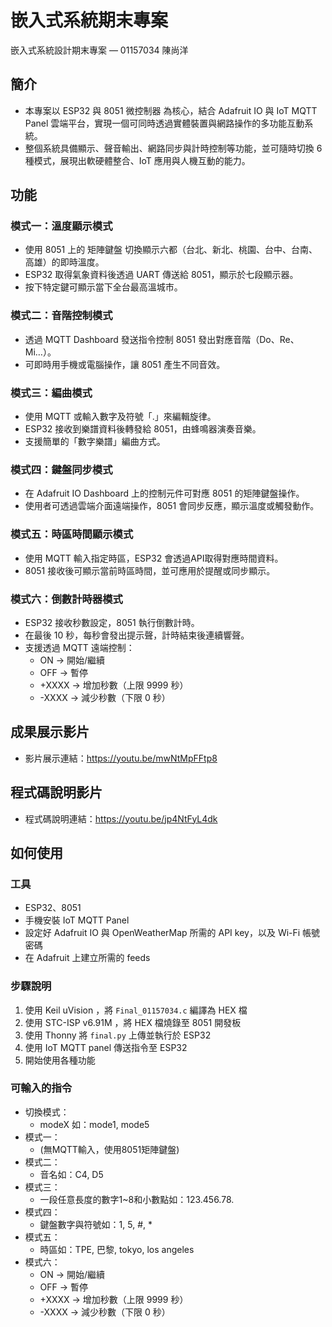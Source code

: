 # 嵌入式系統期末專案
嵌入式系統設計期末專案 — 01157034 陳尚洋

## 簡介
- 本專案以 ESP32 與 8051 微控制器 為核心，結合 Adafruit IO 與 IoT MQTT Panel 雲端平台，實現一個可同時透過實體裝置與網路操作的多功能互動系統。
- 整個系統具備顯示、聲音輸出、網路同步與計時控制等功能，並可隨時切換 6 種模式，展現出軟硬體整合、IoT 應用與人機互動的能力。

## 功能

### 模式一：溫度顯示模式
- 使用 8051 上的 矩陣鍵盤 切換顯示六都（台北、新北、桃園、台中、台南、高雄）的即時溫度。
- ESP32 取得氣象資料後透過 UART 傳送給 8051，顯示於七段顯示器。
- 按下特定鍵可顯示當下全台最高溫城市。

### 模式二：音階控制模式
- 透過 MQTT Dashboard 發送指令控制 8051 發出對應音階（Do、Re、Mi…）。
- 可即時用手機或電腦操作，讓 8051 產生不同音效。

### 模式三：編曲模式
- 使用 MQTT 或輸入數字及符號「.」來編輯旋律。
- ESP32 接收到樂譜資料後轉發給 8051，由蜂鳴器演奏音樂。
- 支援簡單的「數字樂譜」編曲方式。

### 模式四：鍵盤同步模式
- 在 Adafruit IO Dashboard 上的控制元件可對應 8051 的矩陣鍵盤操作。
- 使用者可透過雲端介面遠端操作，8051 會同步反應，顯示溫度或觸發動作。

### 模式五：時區時間顯示模式
- 使用 MQTT 輸入指定時區，ESP32 會透過API取得對應時間資料。
- 8051 接收後可顯示當前時區時間，並可應用於提醒或同步顯示。

### 模式六：倒數計時器模式
- ESP32 接收秒數設定，8051 執行倒數計時。
- 在最後 10 秒，每秒會發出提示聲，計時結束後連續響聲。
- 支援透過 MQTT 遠端控制：
  * ON → 開始/繼續
  * OFF → 暫停
  * +XXXX → 增加秒數（上限 9999 秒）
  * -XXXX → 減少秒數（下限 0 秒）

## 成果展示影片
- 影片展示連結：https://youtu.be/mwNtMpFFtp8

## 程式碼說明影片
- 程式碼說明連結：https://youtu.be/jp4NtFyL4dk

## 如何使用
### 工具 
- ESP32、8051 
- 手機安裝 IoT MQTT Panel 
- 設定好 Adafruit IO 與 OpenWeatherMap 所需的 API key，以及 Wi-Fi 帳號密碼 
- 在 Adafruit 上建立所需的 feeds 

### 步驟說明 
1. 使用 Keil uVision ，將 `Final_01157034.c` 編譯為 HEX 檔 
2. 使用 STC-ISP v6.91M ，將 HEX 檔燒錄至 8051 開發板 
3. 使用 Thonny 將 `final.py` 上傳並執行於 ESP32 
4. 使用 IoT MQTT panel 傳送指令至 ESP32
5. 開始使用各種功能

### 可輸入的指令
- 切換模式：
  * modeX 如：mode1, mode5
- 模式一：
  * (無MQTT輸入，使用8051矩陣鍵盤)
- 模式二：
  * 音名如：C4, D5
- 模式三：
  * 一段任意長度的數字1~8和小數點如：123.456.78.
- 模式四：
  * 鍵盤數字與符號如：1, 5, #, *
- 模式五：
  * 時區如：TPE, 巴黎, tokyo, los angeles
- 模式六：
  * ON → 開始/繼續
  * OFF → 暫停
  * +XXXX → 增加秒數（上限 9999 秒）
  * -XXXX → 減少秒數（下限 0 秒）
